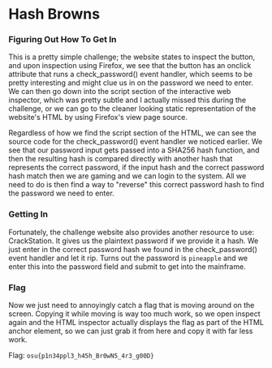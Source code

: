# Hash Browns

### Figuring Out How To Get In
This is a pretty simple challenge; the website states to inspect the button, and upon inspection using Firefox, we see that the button
has an onclick attribute that runs a check_password() event handler, which seems to be pretty interesting and might clue us in on the
password we need to enter. We can then go down into the script section of the interactive web inspector, which was pretty subtle and
I actually missed this during the challenge, or we can go to the cleaner looking static representation of the website's HTML by using
Firefox's view page source.

Regardless of how we find the script section of the HTML, we can see the source code for the check_password() event handler we noticed
earlier. We see that our password input gets passed into a SHA256 hash function, and then the resulting hash is compared directly
with another hash that represents the correct password, if the input hash and the correct password hash match then we are gaming and we can login to the system. All we need to do is then find a way to "reverse" this correct password hash
to find the password we need to enter.

### Getting In
Fortunately, the challenge website also provides another resource to use: CrackStation. It gives us the plaintext password if we provide
it a hash. We just enter in the correct password hash we found in the check_password() event handler and let it rip. Turns out
the password is `pineapple` and we enter this into the password field and submit to get into the mainframe.

### Flag
Now we just need to annoyingly catch a flag that is moving around on the screen. Copying it while moving is way too much work, so we open
inspect again and the HTML inspector actually displays the flag as part of the HTML anchor element, so we can just grab it from here and copy
it with far less work.

Flag:
`osu{p1n34ppl3_h45h_Br0wN5_4r3_g00D}`